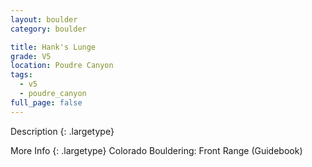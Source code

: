```yaml
---
layout: boulder
category: boulder

title: Hank's Lunge
grade: V5
location: Poudre Canyon
tags:
  - v5
  - poudre_canyon
full_page: false
---
```


Description
{: .largetype}


More Info
{: .largetype}
Colorado Bouldering: Front Range (Guidebook)
